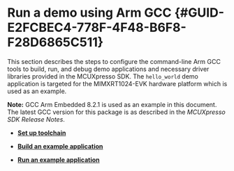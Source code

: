 # Run a demo using Arm GCC {#GUID-E2FCBEC4-778F-4F48-B6F8-F28D6865C511}

This section describes the steps to configure the command-line Arm GCC tools to build, run, and debug demo applications and necessary driver libraries provided in the MCUXpresso SDK. The `hello_world` demo application is targeted for the MIMXRT1024-EVK hardware platform which is used as an example.

**Note:** GCC Arm Embedded 8.2.1 is used as an example in this document. The latest GCC version for this package is as described in the *MCUXpresso SDK Release Notes*.

-   **[Set up toolchain](../topics/set_up_toolchain.md)**  

-   **[Build an example application](../topics/build_an_example_application_003.md)**  

-   **[Run an example application](../topics/run_an_example_application_001.md)**  


